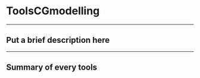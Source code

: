# ToolsCGmodelling


-----
Put a brief description here 
-----

-----
Summary of every tools 
-----
